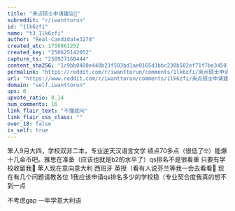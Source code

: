 ```yaml
---
title: "来点硕士申请建议🙏"
subreddit: "r/iwanttorun"
id: "1lk6zfi"
name: "t3_1lk6zfi"
author: "Real-Candidate3278"
created_utc: 1750861252
created_key: "250625142052"
capture_ts: "250927160444"
content_sha256: "1c9bb0480e440b23f503bd1ae0165d3bbc230b502ef71f7be34501a3f30aea41"
permalink: "https://reddit.com/r/iwanttorun/comments/1lk6zfi/来点硕士申请建议/"
url: "https://www.reddit.com/r/iwanttorun/comments/1lk6zfi/来点硕士申请建议/"
domain: "self.iwanttorun"
ups: 0
upvote_ratio: 0.14
num_comments: 16
link_flair_text: "不懂就问"
link_flair_css_class: ""
over_18: false
is_self: true
---
```


笨人9月大四，学校双非二本，专业逆天汉语言文学
绩点70多点（很低了🤓）能爆十几金币吧。雅思在准备（应该也就是b2的水平了）qs排名不是很看重
只要有学校收留我🥺 苯人现在意向意大利 西班牙
英授（看有人说芬兰等我一会去看看👀 现在有几个问题请教各位
1我应该申请qs排名多少的学校稳（专业契合度我真的想不到一点

不考虑gap 一年学意大利语
